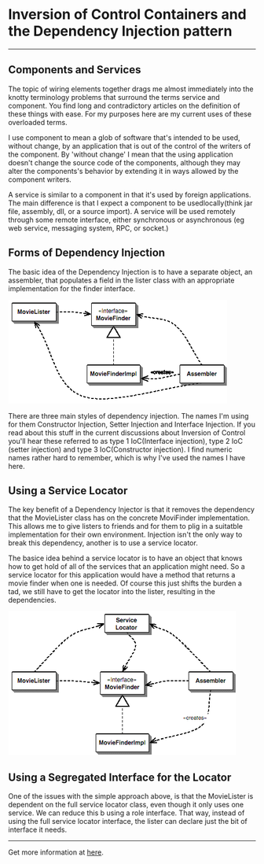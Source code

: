 # Inversion of Control Containers and the Dependency Injection pattern

<hr/>

## Components and Services

The topic of wiring elements together drags me almost immediately into the knotty terminology problems  that surround the terms service and component. You find long and contradictory articles on the definition of these things with ease. For my purposes here are my current uses of these overloaded terms.

I use component to mean a glob of software that's intended to be used, without change, by an application that is out of the control of the writers of the component. By 'without change' I mean that the using application doesn't change the source code of the components, although they may alter the components's behavior by extending it in ways allowed by the component writers.

A service is similar to a component in that it's used by foreign applications. The main difference is that I expect a component to be usedlocally(think jar file, assembly, dll, or a source import). A service will be used remotely through some remote interface, either synchronous or asynchronous (eg web service, messaging system, RPC, or socket.)

## Forms of Dependency Injection

The basic idea of the Dependency Injection is to have a separate object, an assembler, that populates a field in the lister class with an appropriate implementation for the finder interface.

![injector](../../img-root/injector.gif)

There are three main styles of dependency injection. The names I'm using for them Constructor Injection, Setter Injection and Interface Injection. If you read about this stuff in the current discussions about Inversion of Control you'll hear these referred to as type 1 IoC(Interface injection), type 2 IoC (setter injection) and type 3 IoC(Constructor injection). I find numeric names rather hard to remember, which is why I've used the names I have here.

## Using a Service Locator

The key benefit of a Dependency Injector is that it removes the dependency that the MovieLister class has on the concrete MoviFinder implementation. This allows me to give listers to friends and for them to plig in a suitatble implementation for their own environment. Injection isn't the only way to break this dependency, another is to use a service locator.

The basice idea behind a service locator is to have an object that knows how to get hold of all of the services that an application might need. So a service locator for this application would have a method that returns a movie finder when one is needed. Of course this just shifts the burden a tad, we still have to get the locator into the lister, resulting in the dependencies.

![locator](../../img-root/locator.gif)

## Using a Segregated Interface for the Locator

One of the issues with the simple approach above, is that the MovieLister is dependent on the full service locator class, even though it only uses one service. We can reduce this b using a role interface. That way, instead of using the full service locator interface, the lister can declare just the bit of interface it needs.

<hr/>

Get more information at [here](https://martinfowler.com/articles/injection.html#InterfaceInjection).
